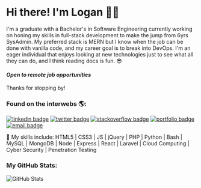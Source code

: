 # Hi there! I'm Logan 👨‍💻
I'm a graduate with a Bachelor's in Software Engineering currently working on honing my skills in full-stack development to make the jump from 6yrs SysAdmin. My preferred stack is MERN but I know when the job can be done with vanilla code, and my career goal is to break into DevOps. I'm an eager individual that enjoys looking at new technologies just to see what all they can do, and I think reading docs is fun. 😎

#### *Open to remote job opportunities*

Thanks for stopping by!


### Found on the interwebs 🌎:
[![linkedin badge](https://img.shields.io/badge/Logan_Poynter-30302f?style=flat&logo=linkedin)](https://www.linkedin.com/in/logan-poynter)
[![twitter badge](https://img.shields.io/badge/@loganpoynterdev-30302f?style=flat&logo=twitter)](https://twitter.com/loganpoynterdev)
[![stackoverflow badge](https://img.shields.io/badge/StackOverflow-30302f?style=flat&logo=stack-overflow)](https://stackoverflow.com/users/12128403/logan-poynter)
[![portfolio badge](https://img.shields.io/badge/My_Portfolio-30302f?style=flat&logo=google-chrome)](https://loganpoynter.dev)
[![email badge](https://img.shields.io/badge/Email_Me-30302f?style=flat&logo=gmail)](mailto:contact@loganpoynter.dev)

🚀 My skills include: HTML5 | CSS3 | JS | jQuery | PHP | Python | Bash | MySQL | MongoDB | Node | Express | React | Laravel | Cloud Computing | Cyber Security | Penetration Testing 

### My GitHub Stats:
![GitHub Stats](https://github-readme-stats.vercel.app/api?username=loganpoynterdev&show_icons=true)
